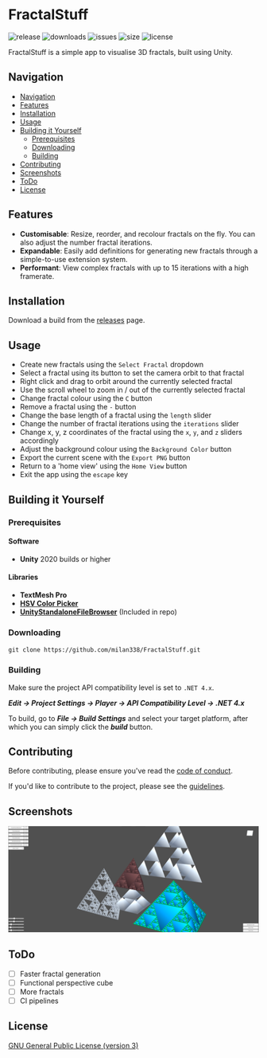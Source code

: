 # FractalStuff

![release](https://img.shields.io/github/v/release/milan338/FractalStuff?include_prereleases&style=flat-square)
![downloads](https://img.shields.io/github/downloads/milan338/FractalStuff/total?style=flat-square)
![issues](https://img.shields.io/github/issues/milan338/FractalStuff?style=flat-square)
![size](https://img.shields.io/github/repo-size/milan338/FractalStuff?style=flat-square)
![license](https://img.shields.io/github/license/milan338/FractalStuff?style=flat-square)

FractalStuff is a simple app to visualise 3D fractals, built using Unity.

## Navigation

- [Navigation](#navigation)
- [Features](#features)
- [Installation](#installation)
- [Usage](#usage)
- [Building it Yourself](#building-it-yourself)
  - [Prerequisites](#prerequisites)
  - [Downloading](#downloading)
  - [Building](#building)
- [Contributing](#contributing)
- [Screenshots](#screenshots)
- [ToDo](#todo)
- [License](#license)

## Features

- **Customisable**: Resize, reorder, and recolour fractals on the fly. You can also adjust the number fractal iterations.
- **Expandable**: Easily add definitions for generating new fractals through a simple-to-use extension system.
- **Performant**: View complex fractals with up to 15 iterations with a high framerate.

## Installation

Download a build from the [releases](https://github.com/milan338/FractalStuff/releases) page.

## Usage

 - Create new fractals using the `Select Fractal` dropdown
 - Select a fractal using its button to set the camera orbit to that fractal
 - Right click and drag to orbit around the currently selected fractal
 - Use the scroll wheel to zoom in / out of the currently selected fractal
 - Change fractal colour using the `C` button
 - Remove a fractal using the `-` button
 - Change the base length of a fractal using the `length` slider
 - Change the number of fractal iterations using the `iterations` slider
 - Change x, y, z coordinates of the fractal using the `x`, `y`, and `z` sliders accordingly
 - Adjust the background colour using the `Background Color` button
 - Export the current scene with the `Export PNG` button
 - Return to a 'home view' using the `Home View` button
 - Exit the app using the `escape` key

## Building it Yourself

### Prerequisites

#### Software

- **Unity** 2020 builds or higher

#### Libraries

- **TextMesh Pro**
- [**HSV Color Picker**](https://github.com/judah4/HSV-Color-Picker-Unity)
- [**UnityStandaloneFileBrowser**](https://github.com/gkngkc/UnityStandaloneFileBrowser) (Included in repo)

### Downloading

```
git clone https://github.com/milan338/FractalStuff.git
```
### Building

Make sure the project API compatibility level is set to `.NET 4.x`.

***Edit → Project Settings → Player → API Compatibility Level → .NET 4.x***

To build, go to ***File → Build Settings*** and select your target platform, after which you can simply click the ***build*** button.

## Contributing

Before contributing, please ensure you've read the [code of conduct](CODE_OF_CONDUCT.md).

If you'd like to contribute to the project, please see the [guidelines](CONTRIBUTING.md).

## Screenshots

![main](/Images/screenshot_main.png)

## ToDo

- [ ] Faster fractal generation
- [ ] Functional perspective cube
- [ ] More fractals
- [ ] CI pipelines

## License

[GNU General Public License (version 3)](LICENSE)
